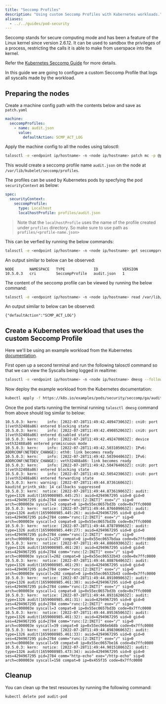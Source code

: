 ```yaml
---
title: "Seccomp Profiles"
description: "Using custom Seccomp Profiles with Kubernetes workloads."
aliases:
  - ../../guides/pod-security
---
```


Seccomp stands for secure computing mode and has been a feature of the Linux kernel since version 2.6.12.
It can be used to sandbox the privileges of a process, restricting the calls it is able to make from userspace into the kernel.

Refer the [Kubernetes Seccomp Guide](https://kubernetes.io/docs/tutorials/security/seccomp/) for more details.

In this guide we are going to configure a custom Seccomp Profile that logs all syscalls made by the workload.

## Preparing the nodes

Create a machine config path with the contents below and save as `patch.yaml`

```yaml
machine:
  seccompProfiles:
    - name: audit.json
      value:
        defaultAction: SCMP_ACT_LOG
```

Apply the machine config to all the nodes using talosctl:

```bash
talosctl -e <endpoint ip/hostname> -n <node ip/hostname> patch mc -p @patch.yaml
```

This would create a seccomp profile name `audit.json` on the node at `/var/lib/kubelet/seccomp/profiles`.

The profiles can be used by Kubernetes pods by specfying the pod `securityContext` as below:

```yaml
spec:
  securityContext:
    seccompProfile:
      type: Localhost
      localhostProfile: profiles/audit.json
```

> Note that the `localhostProfile` uses the name of the profile created under `profiles` directory.
> So make sure to use path as `profiles/<profile-name.json>`

This can be verfied by running the below commands:

```bash
talosctl -e <endpoint ip/hostname> -n <node ip/hostname> get seccompprofiles
```

An output similar to below can be observed:

```text
NODE       NAMESPACE   TYPE             ID           VERSION
10.5.0.3   cri         SeccompProfile   audit.json   1
```

The content of the seccomp profile can be viewed by running the below command:

```bash
talosctl -e <endpoint ip/hostname> -n <node ip/hostname> read /var/lib/kubelet/seccomp/profiles/audit.json
```

An output similar to below can be observed:

```text
{"defaultAction":"SCMP_ACT_LOG"}
```

## Create a Kubernetes workload that uses the custom Seccomp Profile

Here we'll be using an example workload from the Kubernetes [documentation](https://kubernetes.io/docs/tutorials/security/seccomp/).

First open up a second terminal and run the following talosctl command so that we can view the Syscalls being logged in realtime:

```bash
talosctl -e <endpoint ip/hostname> -n <node ip/hostname> dmesg --follow --tail
```

Now deploy the example workload from the Kubernetes documentation:

```bash
kubectl apply -f https://k8s.io/examples/pods/security/seccomp/ga/audit-pod.yaml
```

Once the pod starts running the terminal running `talosctl dmesg` command from above should log similar to below:

```text
10.5.0.3: kern:    info: [2022-07-28T11:49:42.489473063Z]: cni0: port 1(veth32488a86) entered blocking state
10.5.0.3: kern:    info: [2022-07-28T11:49:42.490852063Z]: cni0: port 1(veth32488a86) entered disabled state
10.5.0.3: kern:    info: [2022-07-28T11:49:42.492470063Z]: device veth32488a86 entered promiscuous mode
10.5.0.3: kern:    info: [2022-07-28T11:49:42.503105063Z]: IPv6: ADDRCONF(NETDEV_CHANGE): eth0: link becomes ready
10.5.0.3: kern:    info: [2022-07-28T11:49:42.503944063Z]: IPv6: ADDRCONF(NETDEV_CHANGE): veth32488a86: link becomes ready
10.5.0.3: kern:    info: [2022-07-28T11:49:42.504764063Z]: cni0: port 1(veth32488a86) entered blocking state
10.5.0.3: kern:    info: [2022-07-28T11:49:42.505423063Z]: cni0: port 1(veth32488a86) entered forwarding state
10.5.0.3: kern: warning: [2022-07-28T11:49:44.873616063Z]: kauditd_printk_skb: 14 callbacks suppressed
10.5.0.3: kern:  notice: [2022-07-28T11:49:44.873619063Z]: audit: type=1326 audit(1659008985.445:25): auid=4294967295 uid=0 gid=0 ses=4294967295 pid=2784 comm="runc:[2:INIT]" exe="/" sig=0 arch=c000003e syscall=3 compat=0 ip=0x55ec0657bd3b code=0x7ffc0000
10.5.0.3: kern:  notice: [2022-07-28T11:49:44.876609063Z]: audit: type=1326 audit(1659008985.445:26): auid=4294967295 uid=0 gid=0 ses=4294967295 pid=2784 comm="runc:[2:INIT]" exe="/" sig=0 arch=c000003e syscall=3 compat=0 ip=0x55ec0657bd3b code=0x7ffc0000
10.5.0.3: kern:  notice: [2022-07-28T11:49:44.878789063Z]: audit: type=1326 audit(1659008985.449:27): auid=4294967295 uid=0 gid=0 ses=4294967295 pid=2784 comm="runc:[2:INIT]" exe="/" sig=0 arch=c000003e syscall=257 compat=0 ip=0x55ec0657bdaa code=0x7ffc0000
10.5.0.3: kern:  notice: [2022-07-28T11:49:44.886693063Z]: audit: type=1326 audit(1659008985.461:28): auid=4294967295 uid=0 gid=0 ses=4294967295 pid=2784 comm="runc:[2:INIT]" exe="/" sig=0 arch=c000003e syscall=202 compat=0 ip=0x55ec06532b43 code=0x7ffc0000
10.5.0.3: kern:  notice: [2022-07-28T11:49:44.888764063Z]: audit: type=1326 audit(1659008985.461:29): auid=4294967295 uid=0 gid=0 ses=4294967295 pid=2784 comm="runc:[2:INIT]" exe="/" sig=0 arch=c000003e syscall=202 compat=0 ip=0x55ec06532b43 code=0x7ffc0000
10.5.0.3: kern:  notice: [2022-07-28T11:49:44.891009063Z]: audit: type=1326 audit(1659008985.461:30): auid=4294967295 uid=0 gid=0 ses=4294967295 pid=2784 comm="runc:[2:INIT]" exe="/" sig=0 arch=c000003e syscall=1 compat=0 ip=0x55ec0657bd3b code=0x7ffc0000
10.5.0.3: kern:  notice: [2022-07-28T11:49:44.893162063Z]: audit: type=1326 audit(1659008985.461:31): auid=4294967295 uid=0 gid=0 ses=4294967295 pid=2784 comm="runc:[2:INIT]" exe="/" sig=0 arch=c000003e syscall=3 compat=0 ip=0x55ec0657bd3b code=0x7ffc0000
10.5.0.3: kern:  notice: [2022-07-28T11:49:44.895365063Z]: audit: type=1326 audit(1659008985.461:32): auid=4294967295 uid=0 gid=0 ses=4294967295 pid=2784 comm="runc:[2:INIT]" exe="/" sig=0 arch=c000003e syscall=39 compat=0 ip=0x55ec066eb68b code=0x7ffc0000
10.5.0.3: kern:  notice: [2022-07-28T11:49:44.898306063Z]: audit: type=1326 audit(1659008985.461:33): auid=4294967295 uid=0 gid=0 ses=4294967295 pid=2784 comm="runc:[2:INIT]" exe="/" sig=0 arch=c000003e syscall=59 compat=0 ip=0x55ec0657be16 code=0x7ffc0000
10.5.0.3: kern:  notice: [2022-07-28T11:49:44.901518063Z]: audit: type=1326 audit(1659008985.473:34): auid=4294967295 uid=0 gid=0 ses=4294967295 pid=2784 comm="http-echo" exe="/http-echo" sig=0 arch=c000003e syscall=158 compat=0 ip=0x455f35 code=0x7ffc0000
```

## Cleanup

You can clean up the test resources by running the following command:

```bash
kubectl delete pod audit-pod
```
